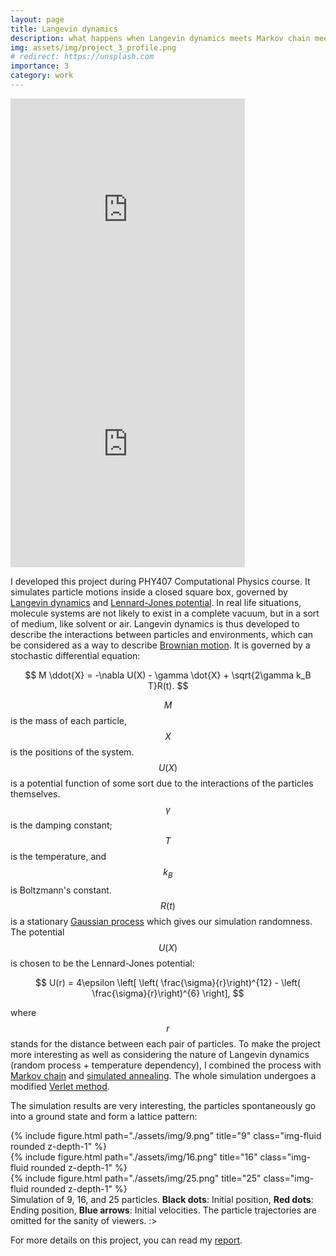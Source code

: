 ```yaml
---
layout: page
title: Langevin dynamics
description: what happens when Langevin dynamics meets Markov chain meets simulated annealing? :o
img: assets/img/project_3_profile.png
# redirect: https://unsplash.com
importance: 3
category: work
---
```


<iframe width="375" height="375" src="https://www.youtube.com/embed/gKb6rRKX3FI" title="YouTube video player" frameborder="0" allow="accelerometer; autoplay; clipboard-write; encrypted-media; gyroscope; picture-in-picture" allowfullscreen></iframe>
<iframe width="375" height="375" src="https://www.youtube.com/embed/P38AqPNxM6g" title="YouTube video player" frameborder="0" allow="accelerometer; autoplay; clipboard-write; encrypted-media; gyroscope; picture-in-picture" allowfullscreen></iframe>

I developed this project during PHY407 Computational Physics course. It simulates particle motions inside a closed square box, governed by [Langevin dynamics](https://en.wikipedia.org/wiki/Langevin_dynamics) and [Lennard-Jones potential](https://en.wikipedia.org/wiki/Lennard-Jones_potential). In real life situations, molecule systems are not likely to exist in a complete vacuum, but in a sort of medium, like solvent or air. Langevin dynamics is thus developed to describe the interactions between particles and environments, which can be considered as a way to describe [Brownian motion](https://en.wikipedia.org/wiki/Brownian_motion). It is governed by a stochastic differential equation:

$$
M \ddot{X} = -\nabla U(X) - \gamma \dot{X} + \sqrt{2\gamma k_B T}R(t).
$$

$$ M $$ is the mass of each particle, $$ X $$ is the positions of the system. $$ U(X) $$ is a potential function of some sort due to the interactions of the particles themselves. $$ \gamma $$ is the damping constant; $$ T $$ is the temperature, and $$ k_B $$ is Boltzmann's constant. $$ R(t) $$ is a stationary [Gaussian process](https://en.wikipedia.org/wiki/Gaussian_process) which gives our simulation randomness. The potential $$ U(X) $$ is chosen to be the Lennard-Jones potential:

$$
U(r) = 4\epsilon \left[ \left( \frac{\sigma}{r}\right)^{12}  - \left( \frac{\sigma}{r}\right)^{6}  \right],
$$

where $$ r $$ stands for the distance between each pair of particles. To make the project more interesting as well as considering the nature of Langevin dynamics (random process + temperature dependency), I combined the process with [Markov chain](https://en.wikipedia.org/wiki/Markov_chain) and [simulated annealing](https://en.wikipedia.org/wiki/Simulated_annealing). The whole simulation undergoes a modified [Verlet method](https://en.wikipedia.org/wiki/Verlet_integration).

The simulation results are very interesting, the particles spontaneously go into a ground state and form a lattice pattern:
<div class="row">
    <div class="col-sm mt-3 mt-md-0">
        {% include figure.html path="./assets/img/9.png" title="9" class="img-fluid rounded z-depth-1" %}
    </div>
    <div class="col-sm mt-3 mt-md-0">
        {% include figure.html path="./assets/img/16.png" title="16" class="img-fluid rounded z-depth-1" %}
    </div>
    <div class="col-sm mt-3 mt-md-0">
        {% include figure.html path="./assets/img/25.png" title="25" class="img-fluid rounded z-depth-1" %}
    </div>
</div>
<div class="caption">
    Simulation of 9, 16, and 25 particles. <b>Black dots</b>: Initial position, <b>Red dots</b>: Ending position, <b>Blue arrows</b>: Initial velocities. The particle trajectories are omitted for the sanity of viewers. :>
</div>

For more details on this project, you can read my [report](/assets/pdf/Final_project_report_RundongZhou.pdf).
